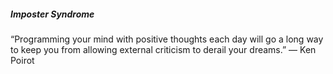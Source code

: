##### Imposter Syndrome

“Programming your mind with positive thoughts each day will go a long way to keep you from allowing external criticism to derail your dreams.” 
― Ken Poirot

